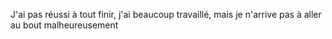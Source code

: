 J'ai pas réussi à tout finir, j'ai beaucoup travaillé, mais je n'arrive pas à aller au bout malheureusement 
